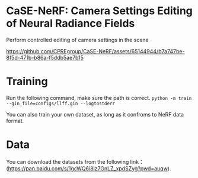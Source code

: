 # CaSE-NeRF: Camera Settings Editing of Neural Radiance Fields

Perform controlled editing of camera settings in the scene

https://github.com/CPREgroup/CaSE-NeRF/assets/65144944/b7a747be-8f5d-471b-b86a-f5ddb5ae7b15

# Training
Run the following command, make sure the path is correct.
`python -m train --gin_file=configs/llff.gin --logtostderr`  

You can also train your own dataset, as long as it confroms to NeRF data format.  

# Data
You can download the datasets from the following link：(https://pan.baidu.com/s/1gcWQ6i8lz7GnLZ_xpdSZyg?pwd=auqw). 
